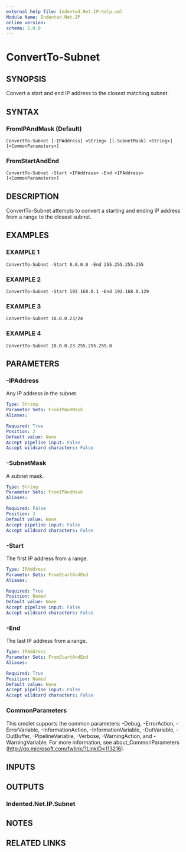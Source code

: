 ```yaml
---
external help file: Indented.Net.IP-help.xml
Module Name: Indented.Net.IP
online version:
schema: 2.0.0
---
```


# ConvertTo-Subnet

## SYNOPSIS
Convert a start and end IP address to the closest matching subnet.

## SYNTAX

### FromIPAndMask (Default)
```
ConvertTo-Subnet [-IPAddress] <String> [[-SubnetMask] <String>] [<CommonParameters>]
```

### FromStartAndEnd
```
ConvertTo-Subnet -Start <IPAddress> -End <IPAddress> [<CommonParameters>]
```

## DESCRIPTION
ConvertTo-Subnet attempts to convert a starting and ending IP address from a range to the closest subnet.

## EXAMPLES

### EXAMPLE 1
```
ConvertTo-Subnet -Start 0.0.0.0 -End 255.255.255.255
```

### EXAMPLE 2
```
ConvertTo-Subnet -Start 192.168.0.1 -End 192.168.0.129
```

### EXAMPLE 3
```
ConvertTo-Subnet 10.0.0.23/24
```

### EXAMPLE 4
```
ConvertTo-Subnet 10.0.0.23 255.255.255.0
```

## PARAMETERS

### -IPAddress
Any IP address in the subnet.

```yaml
Type: String
Parameter Sets: FromIPAndMask
Aliases:

Required: True
Position: 2
Default value: None
Accept pipeline input: False
Accept wildcard characters: False
```

### -SubnetMask
A subnet mask.

```yaml
Type: String
Parameter Sets: FromIPAndMask
Aliases:

Required: False
Position: 3
Default value: None
Accept pipeline input: False
Accept wildcard characters: False
```

### -Start
The first IP address from a range.

```yaml
Type: IPAddress
Parameter Sets: FromStartAndEnd
Aliases:

Required: True
Position: Named
Default value: None
Accept pipeline input: False
Accept wildcard characters: False
```

### -End
The last IP address from a range.

```yaml
Type: IPAddress
Parameter Sets: FromStartAndEnd
Aliases:

Required: True
Position: Named
Default value: None
Accept pipeline input: False
Accept wildcard characters: False
```

### CommonParameters
This cmdlet supports the common parameters: -Debug, -ErrorAction, -ErrorVariable, -InformationAction, -InformationVariable, -OutVariable, -OutBuffer, -PipelineVariable, -Verbose, -WarningAction, and -WarningVariable.
For more information, see about_CommonParameters (http://go.microsoft.com/fwlink/?LinkID=113216).

## INPUTS

## OUTPUTS

### Indented.Net.IP.Subnet
## NOTES

## RELATED LINKS

